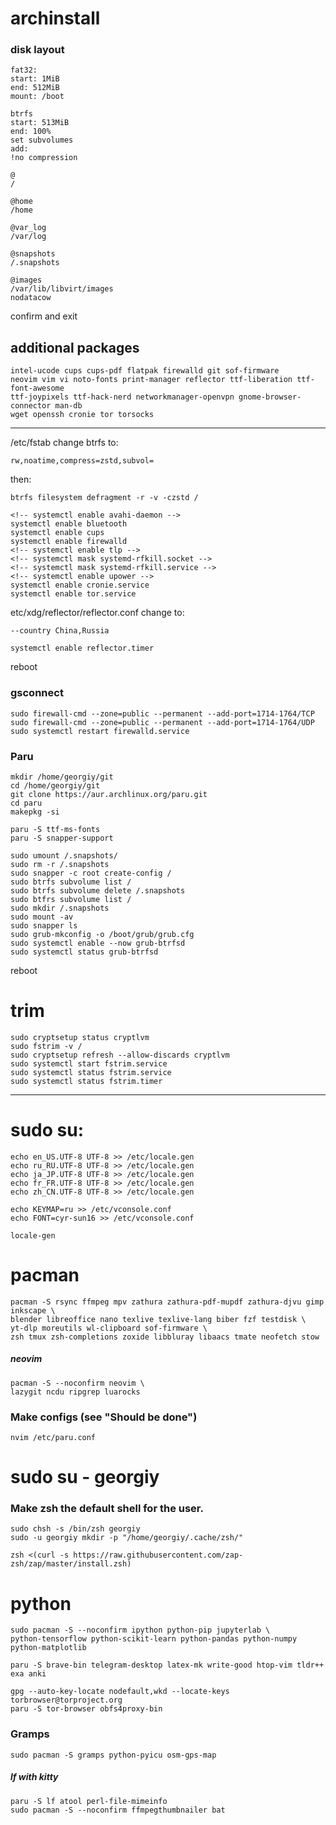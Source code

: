 # archinstall

### disk layout

    fat32:
    start: 1MiB
    end: 512MiB
    mount: /boot

    btrfs
    start: 513MiB
    end: 100%
    set subvolumes
    add:
    !no compression

    @
    /

    @home
    /home

    @var_log
    /var/log

    @snapshots
    /.snapshots

    @images
    /var/lib/libvirt/images
    nodatacow

confirm and exit

## additional packages

    intel-ucode cups cups-pdf flatpak firewalld git sof-firmware
    neovim vim vi noto-fonts print-manager reflector ttf-liberation ttf-font-awesome
    ttf-joypixels ttf-hack-nerd networkmanager-openvpn gnome-browser-connector man-db
    wget openssh cronie tor torsocks

---

/etc/fstab change btrfs to:

    rw,noatime,compress=zstd,subvol=

then:

    btrfs filesystem defragment -r -v -czstd /

    <!-- systemctl enable avahi-daemon -->
    systemctl enable bluetooth
    systemctl enable cups
    systemctl enable firewalld
    <!-- systemctl enable tlp -->
    <!-- systemctl mask systemd-rfkill.socket -->
    <!-- systemctl mask systemd-rfkill.service -->
    <!-- systemctl enable upower -->
    systemctl enable cronie.service
    systemctl enable tor.service

etc/xdg/reflector/reflector.conf change to:

    --country China,Russia

    systemctl enable reflector.timer

reboot

### gsconnect

    sudo firewall-cmd --zone=public --permanent --add-port=1714-1764/TCP
    sudo firewall-cmd --zone=public --permanent --add-port=1714-1764/UDP
    sudo systemctl restart firewalld.service

### Paru

    mkdir /home/georgiy/git
    cd /home/georgiy/git
    git clone https://aur.archlinux.org/paru.git
    cd paru
    makepkg -si

    paru -S ttf-ms-fonts
    paru -S snapper-support

    sudo umount /.snapshots/
    sudo rm -r /.snapshots
    sudo snapper -c root create-config /
    sudo btrfs subvolume list /
    sudo btrfs subvolume delete /.snapshots
    sudo btfrs subvolume list /
    sudo mkdir /.snapshots
    sudo mount -av
    sudo snapper ls
    sudo grub-mkconfig -o /boot/grub/grub.cfg
    sudo systemctl enable --now grub-btrfsd
    sudo systemctl status grub-btrfsd

reboot

# trim

    sudo cryptsetup status cryptlvm
    sudo fstrim -v /
    sudo cryptsetup refresh --allow-discards cryptlvm
    sudo systemctl start fstrim.service
    sudo systemctl status fstrim.service
    sudo systemctl status fstrim.timer

----

# sudo su:

    echo en_US.UTF-8 UTF-8 >> /etc/locale.gen
    echo ru_RU.UTF-8 UTF-8 >> /etc/locale.gen
    echo ja_JP.UTF-8 UTF-8 >> /etc/locale.gen
    echo fr_FR.UTF-8 UTF-8 >> /etc/locale.gen
    echo zh_CN.UTF-8 UTF-8 >> /etc/locale.gen

    echo KEYMAP=ru >> /etc/vconsole.conf
    echo FONT=cyr-sun16 >> /etc/vconsole.conf

    locale-gen

# pacman

    pacman -S rsync ffmpeg mpv zathura zathura-pdf-mupdf zathura-djvu gimp inkscape \
    blender libreoffice nano texlive texlive-lang biber fzf testdisk \
    yt-dlp moreutils wl-clipboard sof-firmware \
    zsh tmux zsh-completions zoxide libbluray libaacs tmate neofetch stow

##### neovim

    pacman -S --noconfirm neovim \
    lazygit ncdu ripgrep luarocks

### Make configs (see "Should be done")

    nvim /etc/paru.conf

# sudo su - georgiy

### Make zsh the default shell for the user.

    sudo chsh -s /bin/zsh georgiy
    sudo -u georgiy mkdir -p "/home/georgiy/.cache/zsh/"

    zsh <(curl -s https://raw.githubusercontent.com/zap-zsh/zap/master/install.zsh)

# python

    sudo pacman -S --noconfirm ipython python-pip jupyterlab \
    python-tensorflow python-scikit-learn python-pandas python-numpy python-matplotlib

    paru -S brave-bin telegram-desktop latex-mk write-good htop-vim tldr++ exa anki

    gpg --auto-key-locate nodefault,wkd --locate-keys torbrowser@torproject.org
    paru -S tor-browser obfs4proxy-bin

### Gramps

    sudo pacman -S gramps python-pyicu osm-gps-map

##### lf with kitty

    paru -S lf atool perl-file-mimeinfo
    sudo pacman -S --noconfirm ffmpegthumbnailer bat

